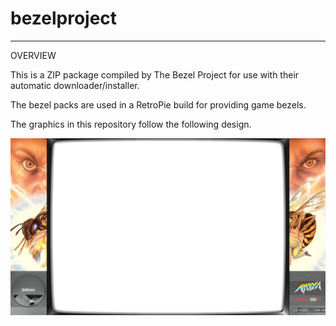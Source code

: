 # bezelproject

-------
OVERVIEW

This is a ZIP package compiled by The Bezel Project for use with their automatic downloader/installer.

The bezel packs are used in a RetroPie build for providing game bezels.

The graphics in this repository follow the following design.

![Sample bezel](https://github.com/thebezelproject/bezelproject-CD32/blob/master/retroarch/overlay/GameBezels/Amiga/Apidya%20(Europe).png?raw=true)
